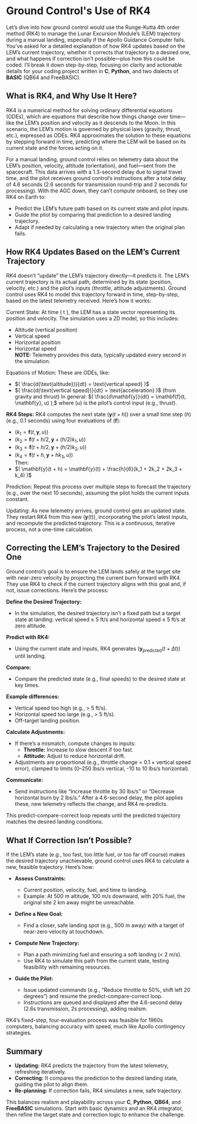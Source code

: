 # Ground Control's Use of RK4

Let’s dive into how ground control would use the Runge-Kutta 4th order method (RK4) to manage the Lunar Excursion Module’s (LEM) trajectory during a manual landing, especially if the Apollo Guidance Computer fails. You’ve asked for a detailed explanation of how RK4 updates based on the LEM’s current trajectory, whether it corrects that trajectory to a desired one, and what happens if correction isn’t possible—plus how this could be coded. I’ll break it down step-by-step, focusing on clarity and actionable details for your coding project written in **C**, **Python**, and two dialects of **BASIC** (QB64 and FreeBASIC).

## What is RK4, and Why Use It Here?

RK4 is a numerical method for solving ordinary differential equations (ODEs), which are equations that describe how things change over time—like the LEM’s position and velocity as it descends to the Moon. In this scenario, the LEM’s motion is governed by physical laws (gravity, thrust, etc.), expressed as ODEs. RK4 approximates the solution to these equations by stepping forward in time, predicting where the LEM will be based on its current state and the forces acting on it.

For a manual landing, ground control relies on telemetry data about the LEM’s position, velocity, attitude (orientation), and fuel—sent from the spacecraft. This data arrives with a 1.3-second delay due to signal travel time, and the pilot receives ground control’s instructions after a total delay of 4.6 seconds (2.6 seconds for transmission round-trip and 2 seconds for processing). With the AGC down, they can’t compute onboard, so they use RK4 on Earth to:

- Predict the LEM’s future path based on its current state and pilot inputs.
- Guide the pilot by comparing that prediction to a desired landing trajectory.
- Adapt if needed by calculating a new trajectory when the original plan fails.

## How RK4 Updates Based on the LEM’s Current Trajectory

RK4 doesn’t “update” the LEM’s trajectory directly—it predicts it. The LEM’s current trajectory is its actual path, determined by its state (position, velocity, etc.) and the pilot’s inputs (throttle, attitude adjustments). Ground control uses RK4 to model this trajectory forward in time, step-by-step, based on the latest telemetry received. Here’s how it works:

Current State: At time ( t ), the LEM has a state vector representing its position and velocity. The simulation uses a 2D model, so this includes:
- Altitude (vertical position)
- Vertical speed
- Horizontal position
- Horizontal speed  
**NOTE:** Telemetry provides this data, typically updated every second in the simulation.

Equations of Motion: These are ODEs, like:
- $( \frac{d(\text{altitude})}{dt} = \text{vertical speed} )$
- $( \frac{d(\text{vertical speed})}{dt} = \text{acceleration} )$ (from gravity and thrust)
In general: $( \frac{d\mathbf{y}}{dt} = \mathbf{f}(t, \mathbf{y}, u) ),$ where $( u )$ is the pilot’s control input (e.g., thrust).

**RK4 Steps:** RK4 computes the next state $( \mathbf{y}(t + h) )$ over a small time step $( h )$ (e.g., 0.1 seconds) using four evaluations of $( \mathbf{f} )$:
- $( k_1 = \mathbf{f}(t, \mathbf{y}, u) )$
- $( k_2 = \mathbf{f}(t + h/2, \mathbf{y} + (h/2)k_1, u) )$
- $( k_3 = \mathbf{f}(t + h/2, \mathbf{y} + (h/2)k_2, u) )$
- $( k_4 = \mathbf{f}(t + h, \mathbf{y} + h k_3, u) )$  
Then:  
- $( \mathbf{y}(t + h) = \mathbf{y}(t) + \frac{h}{6}(k_1 + 2k_2 + 2k_3 + k_4) )$

Prediction: Repeat this process over multiple steps to forecast the trajectory (e.g., over the next 10 seconds), assuming the pilot holds the current inputs constant.

Updating: As new telemetry arrives, ground control gets an updated state. They restart RK4 from this new $( \mathbf{y}(t) )$, incorporating the pilot’s latest inputs, and recompute the predicted trajectory. This is a continuous, iterative process, not a one-time calculation.

## Correcting the LEM’s Trajectory to the Desired One

Ground control’s goal is to ensure the LEM lands safely at the target site with near-zero velocity by projecting the current burn forward with RK4. They use RK4 to check if the current trajectory aligns with this goal and, if not, issue corrections. Here’s the process:

**Define the Desired Trajectory:**
- In the simulation, the desired trajectory isn’t a fixed path but a target state at landing: vertical speed ≤ 5 ft/s and horizontal speed ≤ 5 ft/s at zero altitude.

**Predict with RK4:**
- Using the current state and inputs, RK4 generates $( \mathbf{y}_{\text{predicted}}(t + \Delta t) )$ until landing.

**Compare:**
- Compare the predicted state (e.g., final speeds) to the desired state at key times.

**Example differences:**
- Vertical speed too high (e.g., > 5 ft/s).
- Horizontal speed too large (e.g., > 5 ft/s).
- Off-target landing position.

**Calculate Adjustments:**
- If there’s a mismatch, compute changes to inputs:
  - **Throttle:** Increase to slow descent if too fast.
  - **Attitude:** Adjust to reduce horizontal drift.  
- Adjustments are proportional (e.g., throttle change = 0.1 × vertical speed error), clamped to limits (0–250 lbs/s vertical, -10 to 10 lbs/s horizontal).

**Communicate:**
- Send instructions like “Increase throttle by 30 lbs/s” or “Decrease horizontal burn by 2 lbs/s.” After a 4.6-second delay, the pilot applies these, new telemetry reflects the change, and RK4 re-predicts.

This predict-compare-correct loop repeats until the predicted trajectory matches the desired landing conditions.

## What If Correction Isn’t Possible?

If the LEM’s state (e.g., too fast, too little fuel, or too far off course) makes the desired trajectory unachievable, ground control uses RK4 to calculate a new, feasible trajectory. Here’s how:

- **Assess Constraints:**
  - Current position, velocity, fuel, and time to landing.
  - Example: At 500 m altitude, 100 m/s downward, with 20% fuel, the original site 2 km away might be unreachable.

- **Define a New Goal:**
  - Find a closer, safe landing spot (e.g., 500 m away) with a target of near-zero velocity at touchdown.

- **Compute New Trajectory:**
  - Plan a path minimizing fuel and ensuring a soft landing (< 2 m/s).
  - Use RK4 to simulate this path from the current state, testing feasibility with remaining resources.

- **Guide the Pilot:**
  - Issue updated commands (e.g., “Reduce throttle to 50%, shift left 20 degrees”) and resume the predict-compare-correct loop.  
  - Instructions are queued and displayed after the 4.6-second delay (2.6s transmission, 2s processing), adding realism.

RK4’s fixed-step, four-evaluation process was feasible for 1960s computers, balancing accuracy with speed, much like Apollo contingency strategies.

## Summary

- **Updating:** RK4 predicts the trajectory from the latest telemetry, refreshing iteratively.
- **Correcting:** It compares the prediction to the desired landing state, guiding the pilot to align them.
- **Re-planning:** If correction fails, RK4 simulates a new, safe trajectory.

This balances realism and playability across your **C**, **Python**, **QB64**, and **FreeBASIC** simulations. Start with basic dynamics and an RK4 integrator, then refine the target state and correction logic to enhance the challenge.